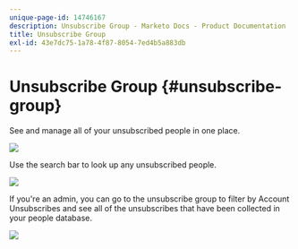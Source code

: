 ```yaml
---
unique-page-id: 14746167
description: Unsubscribe Group - Marketo Docs - Product Documentation
title: Unsubscribe Group
exl-id: 43e7dc75-1a78-4f87-8054-7ed4b5a883db
---
```

# Unsubscribe Group {#unsubscribe-group}

See and manage all of your unsubscribed people in one place.

![](assets/-1.png)

Use the search bar to look up any unsubscribed people.

![](assets/-2.png)

If you're an admin, you can go to the unsubscribe group to filter by Account Unsubscribes and see all of the unsubscribes that have been collected in your people database.

![](assets/-3.png)
